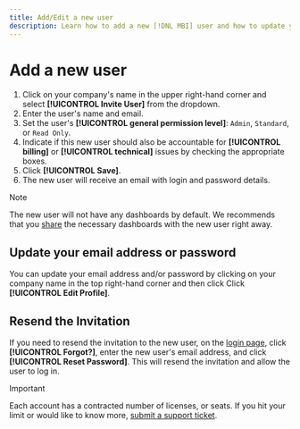 ```yaml
---
title: Add/Edit a new user
description: Learn how to add a new [!DNL MBI] user and how to update your user name or password. 
---
```

# Add a new user

1. Click on your company's name in the upper right-hand corner and select **[!UICONTROL Invite User]** from the dropdown.
1. Enter the user's name and email.
1. Set the user's **[!UICONTROL general permission level]**: `Admin`, `Standard`, or `Read Only`.
1. Indicate if this new user should also be accountable for **[!UICONTROL billing]** or **[!UICONTROL technical]** issues by checking the appropriate boxes.
1. Click **[!UICONTROL Save]**.
1. The new user will receive an email with login and password details.

>[!NOTE]
>
>The new user will not have any dashboards by default. We recommends that you [share](../../data-user/dashboards/share-dashboard-with-users.md) the necessary dashboards with the new user right away.

## Update your email address or password

You can update your email address and/or password by clicking on your company name in the top right-hand corner and then click Click **[!UICONTROL Edit Profile]**.

## Resend the Invitation

If you need to resend the invitation to the new user, on the [login page](https://dashboard.rjmetrics.com), click **[!UICONTROL Forgot?]**, enter the new user's email address, and click **[!UICONTROL Reset Password]**. This will resend the invitation and allow the user to log in.

>[!IMPORTANT]
>
>Each account has a contracted number of licenses, or seats. If you hit your limit or would like to know more, [submit a support ticket](../../getting-started/support.md).
